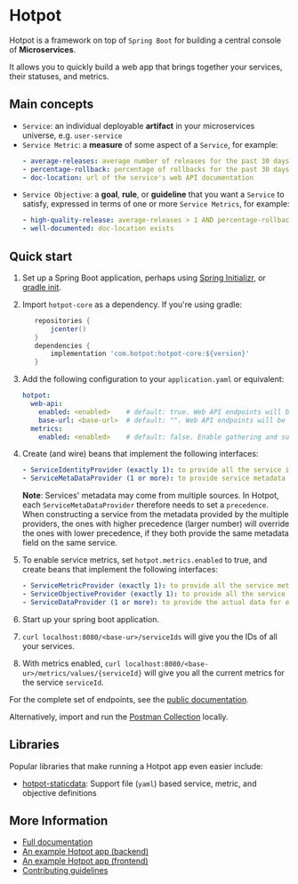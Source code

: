 # Hotpot

Hotpot is a framework on top of `Spring Boot` for building a central console of **Microservices**.

It allows you to quickly build a web app that brings together your services, their statuses, and metrics.

## Main concepts
- `Service`: an individual deployable **artifact** in your microservices universe, e.g. `user-service`
- `Service Metric`: a **measure** of some aspect of a `Service`, for example:
    ```yaml
    - average-releases: average number of releases for the past 30 days
    - percentage-rollback: percentage of rollbacks for the past 30 days
    - doc-location: url of the service's web API documentation
    ```
- `Service Objective`: a **goal**, **rule**, or **guideline** that you want a `Service` to satisfy,
expressed in terms of one or more `Service Metrics`, for example:
    ```yaml
    - high-quality-release: average-releases > 1 AND percentage-rollback < 20%
    - well-documented: doc-location exists
    ```

## Quick start
1. Set up a Spring Boot application, perhaps using [Spring Initializr](https://start.spring.io/), or
[gradle init](https://guides.gradle.org/building-spring-boot-2-projects-with-gradle/).
1. Import `hotpot-core` as a dependency. If you're using gradle:
    ```groovy
       repositories {
           jcenter()
       }
       dependencies {
           implementation 'com.hotpot:hotpot-core:${version}'
       }
    ```
1. Add the following configuration to your `application.yaml` or equivalent:
    ```yaml
    hotpot:
      web-api:
        enabled: <enabled>    # default: true. Web API endpoints will be exposed.
        base-url: <base-url>  # default: "". Web API endpoints will be exposed under the <base-url> sub-path
      metrics:
        enabled: <enabled>    # default: false. Enable gathering and surfacing service level metrics and objectives.
    ```
1. Create (and wire) beans that implement the following interfaces:
    ```yaml
    - ServiceIdentityProvider (exactly 1): to provide all the service identifiers
    - ServiceMetaDataProvider (1 or more): to provide service metadata given a service identifier
    ```
    **Note**: Services' metadata may come from multiple sources. In Hotpot, each `ServiceMetaDataProvider` therefore
    needs to set a `precedence`. When constructing a service from the metadata provided by the multiple providers, the
    ones with higher precedence (larger number) will override the ones with lower precedence, if they both provide the
    same metadata field on the same service.

1. To enable service metrics, set `hotpot.metrics.enabled` to true, and create beans that implement the following
interfaces:
    ```yaml
    - ServiceMetricProvider (exactly 1): to provide all the service metrics
    - ServiceObjectiveProvider (exactly 1): to provide all the service objectives
    - ServiceDataProvider (1 or more): to provide the actual data for each metric defined in the ServiceMetricProvider
    ```
1. Start up your spring boot application.
1. `curl localhost:8080/<base-ur>/serviceIds` will give you the IDs of all your services.
1. With metrics enabled, `curl localhost:8080/<base-ur>/metrics/values/{serviceId}` will give you all the current
metrics for the service `serviceId`.

For the complete set of endpoints, see the [public documentation](https://documenter.getpostman.com/view/5760290/SztD78JE?version=latest).

Alternatively, import and run the [Postman Collection](./hotpot-core/hotpot.postman_collection.json) locally.


## Libraries
Popular libraries that make running a Hotpot app even easier include:
- [hotpot-staticdata](./hotpot-staticdata): Support file (`yaml`) based service, metric, and objective definitions

## More Information
- [Full documentation](./hotpot-core/docs/API.md)
- [An example Hotpot app (backend)](./hotpot-app)
- [An example Hotpot app (frontend)](./hotpot-app-frontend)
- [Contributing guidelines](./CONTRIBUTING.md)
